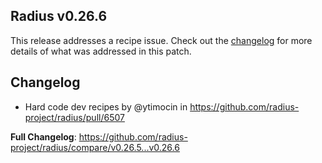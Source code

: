 ## Radius v0.26.6

This release addresses a recipe issue. Check out the [changelog](#changelog) for more details of what was addressed in this patch.

## Changelog

* Hard code dev recipes by @ytimocin in https://github.com/radius-project/radius/pull/6507

**Full Changelog**: https://github.com/radius-project/radius/compare/v0.26.5...v0.26.6


